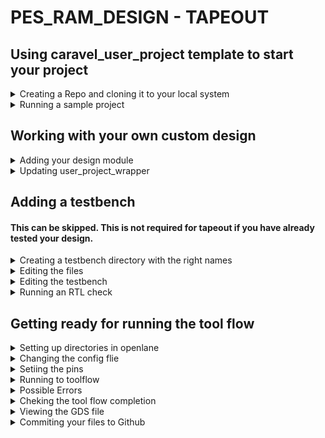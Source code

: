 # PES_RAM_DESIGN - TAPEOUT

## Using caravel_user_project template to start your project
<details>
  <summary>Creating a Repo and cloning it to your local system</summary>
  
+ First go to this link [`caravel_user_project`](https://github.com/efabless/caravel_user_project) and create a repository using the template.
+ Copy your newly created github repository link from the `<> Code` menu in github.

![image](https://github.com/Vishnu1426/pes_ram_design_tapeout/assets/79538653/0e9494c8-6c6f-4271-80ef-ec02c010415e)

+ Then go to your terminal and open root user by typing `sudo su`. Type your password and your will be in root.
+ Type the following code and change the `<your repo link>` with your repository link that you copied and press `Enter`.
```
git clone <your repo link>
```

![image](https://github.com/Vishnu1426/pes_ram_design_tapeout/assets/79538653/7eb5fb81-1d01-427f-b8da-ab4f3d549a51)

+ Now, create a directory named `dependencies` where all your dependencies will be present. You will have to manually export the variables to point to this `dependencies` directory.
+ Replace `<your_repo_name>` with the name of your repository that you cloned.
```Mint
mkdir dependencies
export OPENLANE_ROOT=$(pwd)/dependencies/openlane_src
export PDK_ROOT=$(pwd)/dependencies/pdks
cd <your_repo_name>
make setup
```
+ Now your repository cloning is complete.
</details>

<details>
  <summary>Running a sample project</summary>

+ To check if everything is working fine we can run an example project which comes with the template.
+ To do this type the following after going into the directory of your cloned repository.
```
make user_proj_example
```
+ It takes some time and starts like this:

![image](https://github.com/Vishnu1426/pes_ram_design_tapeout/assets/79538653/cb8ef924-7126-4c3f-830d-e67c09c4cbdd)

+ Once it is completed, you get a `[sucess]: Flow complete` message in the terminal. This means that the flow has been completed.

+ You can check your gds output if you want to using klayout.
+ If you don't have klayout already installed, in a new terminal, type
```
sudo apt install klayout
```
</details>

## Working with your own custom design
<details>
<summary>Adding your design module</summary>

+ First step is to make sure your design file is in the required directory.
+ To do this, type the following when you are in your repo's directory in terminal
```
cd verilog/rtl
```
+ Now we need to place your design file in this directory. Use the `cp` command to do that. Make sure you add the period `.` after typing the design file path
```
cp <your design file path> .
```
</details>

<details>
  <summary>Updating user_project_wrapper</summary>

+ Open the `user_project_wrapper.v` file and change the names of design files in the required places from `user_proj_example` to whatever your design file name is.
+ Type out your module name and instance name.
+ Before changing it will look like this
![image](https://github.com/Vishnu1426/pes_ram_design_tapeout/assets/79538653/6f899f50-d24a-4782-b0f9-4fbbbc6aeb85)

+ It will look like this after changing module name and the instance name

![image](https://github.com/Vishnu1426/pes_ram_design_tapeout/assets/79538653/5eedb6ee-9d3e-47d5-bd8d-bbf14589e3aa)

+ After this add the digital domain power-in and ground pins to your design module. This is not compulsory but it will help prevent errors in the later stages.
```
`ifdef USE_POWER_PINS
  inout vccd1,	// User area 1 1.8V supply
  inout vssd1, // User area 1 digital ground
`endif
```
+ After adding the above lines my design module looks like this.

![image](https://github.com/Vishnu1426/pes_ram_design_tapeout/assets/79538653/690ba081-d2f1-4acb-9361-31d9c90d325d)

+ Continue with the instantiation process. Remove or comment out the wishbone slave ports, logic analyser and IRQ.
+ Change the names of clock and reset signals.
+ Do these things only under your project in the wrapper not the ones above it.
+ Change the output names to your output reg names. Make sure the bits are correct.
+ If you can afford it, make sure you start using output ports from port 8, like I have done.
+ My `user_project_wrapper.v` looks like this after updating

![image](https://github.com/Vishnu1426/pes_ram_design_tapeout/assets/79538653/4c3e8b84-5bb5-4396-92f2-f277cd5d3220)

+ `oeb` stands for output enable bit. Add this to your design module and have the same number of bits of oeb as you have outputs bits.
+ I have 8x2 bits output so I have 16 bit oeb.

![image](https://github.com/Vishnu1426/pes_ram_design_tapeout/assets/79538653/0f1a3528-ae4e-4d04-bad0-d783e1bb5fa9)

+ Open this in the includes sub-folder in verilog folder
```
gedit includes.rtl.caravel_user_project 
```
+ The above file should look like this after updating. Upadate the name of the design module.

![image](https://github.com/Vishnu1426/pes_ram_design_tapeout/assets/79538653/bdd93de8-8364-4777-8278-71297cc32510)

</details>


## Adding a testbench 
#### This can be skipped. This is not required for tapeout if you have already tested your design.

<details>
  <summary>Creating a testbench directory with the right names</summary>
+ Go to the 'dv' directory.
+ Type the follwing'
```
cp -r io_ports/ <your_design_name>
rename s/io_ports/<your_design_name>/ *
```
+ Now the names of the files in io_ports folder will be adjusted to your module name. 
+ You can check it by going into your design folder which was freshly created by the above commands and check the files in it.
</details>

<details>
  <summary>Editing the files</summary>
  
+ Open the .c file.
+ Change the port number to start from 8, if you have started from port 8.
+ Add or delete ports based on the number of ports you are actually using.
+ My file looks like this after adding.

![image](https://github.com/Vishnu1426/pes_ram_design_tapeout/assets/79538653/65cf2169-aa3d-42fe-8ee8-b7b1899cdf41)

</details>

<details>
  <summary>Editing the testbench</summary>
  
+ Open the testbench file, i.e., `<your_design_tb.v>`
+ Update the design names in the following places

![image](https://github.com/Vishnu1426/pes_ram_design_tapeout/assets/79538653/0db6b767-9216-42e9-997c-1ee27c4b547f)

![image](https://github.com/Vishnu1426/pes_ram_design_tapeout/assets/79538653/7008a684-f309-4b03-b55f-ec07a8da323d)

+ Comment out the following 'if' section

![image](https://github.com/Vishnu1426/pes_ram_design_tapeout/assets/79538653/c53853fa-eacd-4f18-aefb-fe967f83865d)

+ Also change the following according to what you have given in the wrapper file.
+ The bits have to be changed for the convenience pins. These should be same as the oeb pins that you are using.

![image](https://github.com/Vishnu1426/pes_ram_design_tapeout/assets/79538653/6b2587b6-16e8-4814-a77c-93b9808cb598)

</details>

<details>
  <summary>Running an RTL check</summary>
  
+ Type the following to check the design
```
make verify-<your_design_name>-rtl
```
+ This will not work since we have not adjusted the test for our project. Missing files will be downloaded automatically.

![image](https://github.com/Vishnu1426/pes_ram_design_tapeout_old/assets/79538653/968cd62f-05d6-43d2-aba4-74bb5fa3f136)

+ To actually pass the test, in the section of the testbench where wait is being used, you have to put in your actual outputs that you are expecting out of output pins.
+ The tool will check of the output match and will give whether test has been passed or not.
+ The gtkwave view will have some signals set to Z and X since we have ran the flow with some things missing.

![image](https://github.com/Vishnu1426/pes_ram_design_tapeout_old/assets/79538653/cd6bef0d-29be-4ddc-9313-1ec7c823451e)

+ The above gtkwave vcd can be found in the dv directory in the verilog directory.
+ If you want to use the test change the required variables in the testbench file as mentioned above so that the code waits till the correct output comes and then declares the test passed.
+ Since we have already tested the design previously we can move on to the next step.

</details>

## Getting ready for running the tool flow

<details>
  <summary>Setting up directories in openlane</summary>

+ As mentioned, we made this repository using a template from efables.
+ Therefore there is a template available for us for the openlane flow directory.
+ Go to the openlane directory using `cd`.
+ Type the following in it
```
cp -r user_proj_example/ <your_design_name> 
```
+ This will copy all the files from `user_proj_example` to another folder named `<your_design_name`.   
</details>

<details>
  <summary>Changing the config flie</summary>

+ You have to edit the `config.json` file to make sure it is good for your design.
+ Open the `config.json` file.
+ Under the `DESGIN_NAME`, change from `user_proj_example` to your design name.
+ Do the same under `VERILOG_FILES`.
+ My `config.json` looks like this after changing.

![image](https://github.com/Vishnu1426/pes_ram_design_tapeout/assets/79538653/ef7e6e01-2460-45d3-bc01-62b03c106a93)

+ Change the name `CLOCK_PORT` to whatever variable the clock signal has in your design module.
+ Reduce or increase the `DIE_AREA` based on the size of your design.

![image](https://github.com/Vishnu1426/pes_ram_design_tapeout/assets/79538653/16fd6c08-1fda-426f-8914-66bd3a27d3a2)

+ Change the `MAX_FANOUT_CONSTRAINT` also if you want. I have mine set at 20. 
</details>

<details>
  <summary>Setiing the pins</summary>

+ You need to add the pins to the `pin_order_cfg` file.
+ It should be based on your design file. All the input and output ports that you are using should be mentioned here **except the power pins**.
+ My design file has the following inputs and outputs.
```verilog
module pes_ram_design_tapeout(
`ifdef USE_POWER_PINS
  inout vccd1,	// User area 1 1.8V supply
  inout vssd1, // User area 1 digital ground
`endif 

  input [7:0] data_a, data_b, //input data
  input [5:0] addr_a, addr_b, //Port A and Port B address
  input we_a, we_b, //write enable for Port A and Port B
  input clk, //clk
  output reg [7:0] q_a, q_b, //output data at Port A and Port B
  output wire [15:0] io_oeb
);
```
+ This is what my `pin_order.cfg` looks like. Since I am using 16 bit `oeb`, I have added more `io_oeb` variables.
```verilog
#BUS_SORT

#S
wb_.*
wbs_.*
la_.*
irq.*

#E
clk
we_a
we_b
addr_a\[0\]
addr_b\[0\]
data_a\[0\]
data_b\[0\]
q_a\[0\]
q_b\[0\]
addr_a\[1\]
addr_b\[1\]
data_a\[1\]
data_b\[1\]
q_a\[1\]
q_b\[1\]
addr_a\[2\]
addr_b\[2\]
data_a\[2\]
data_b\[2\]
q_a\[2\]
q_b\[2\]
addr_a\[3\]
addr_b\[3\]
data_a\[3\]
data_b\[3\]
q_a\[3\]
q_b\[3\]
addr_a\[4\]
addr_b\[4\]
data_a\[4\]
data_b\[4\]
q_a\[4\]
q_b\[4\]
addr_a\[5\]
addr_b\[5\]
data_a\[5\]
data_b\[5\]
q_a\[5\]
q_b\[5\]
data_a\[6\]
data_b\[6\]
q_a\[6\]
q_b\[6\]
data_a\[7\]
data_b\[7\]
q_a\[7\]
q_b\[7\]

io_oeb\[0\]
io_oeb\[1\]
io_oeb\[2\]
io_oeb\[3\]
io_oeb\[4\]
io_oeb\[5\]
io_oeb\[6\]
io_oeb\[7\]

#WR
io_oeb\[8\]
io_oeb\[9\]
io_oeb\[10\]
io_oeb\[11\]
io_oeb\[12\]
io_oeb\[13\]
io_oeb\[14\]
io_oeb\[15\]
io_oeb\[16\]
io_oeb\[17\]
io_oeb\[18\]
io_oeb\[19\]
io_oeb\[20\]
io_oeb\[21\]
io_oeb\[22\]
io_oeb\[23\]
```
+ Add all the `\` in the right places as shown above.
+ For single bit variables, don't add any `\`. My `clk` signal is single bit.
</details>

<details>
  <summary>Running to toolflow</summary>

+ Now to run the entire toolflow, come out of openlane and be in your repo's directory.
+ Make sure you are in the terminal where you did your `export` commands initially in your `dependencies` folder. If you are in a different terminal, do those steps again.
+ Once you are ready in your repo's folder, type the following and replace `<your_design_name>` with your design name what you have given everywhere.
```
time make <your_design_name>
```
+ The openlane tool will start and synthesis to gds will be done here.
</details>

<details>
  <summary>Possible Errors</summary>
  
+ You might get some erros in between. Correct them and try again.
+ Some errors could be placement errors saying `unmatched_pins`. This means that there is some issue with the names in your `pin_order.cfg` file.
+ Another placement error could occur, which is actually a python error. This again could be an issue with the `\` in your `pin_order.cfg` file.
+ Larger die area will increase the complexity of power distribution network. Therefore keep it exactly how much is required.
+ Smaller die area might give your a `die area too small` error or something similar due to high density of power distribution network lines.
+ During `detailed_routing`, your system might start using up a lot of ram and end up hanging. To prevent this make sure you have system monitor opened on the side and monitor the ram.
+ If your ram usage goes beyond 90% usage, stop the flow. Reduce the `DIE_AREA` a little and try again.
+ My design is an 8x64 bit ram. I had to change the die area by first making it 8x4 bit and checking how my computer's RAM usage in `detailed_routing` was affected.
+ I started with a large die area for 8x4 bit ram, and subsequently modified the die area so that it was just enough.
+ Then I increased it  to 8x8, then 8x16, then 8x32 and then finally 8x64. I had to run all of them to get a good and optimal die area for my design.
+ Larger die area consumes more memory.
+ If you run out of memory while trying different parameters, delete the old runs and that will give you some space.
+ The runs will be in the `runs` directory in `openlane/<your_design_name>`.
+ Use `rm -r <run_name>` to recorsively delete everything in that particular run.
</details>

<details>
  <summary>Cheking the tool flow completion</summary>

+ After the final run and completion of flow, you will get a `[SUCESS]: Flow complete` message in the termninal just like how you got for the `user_proj_example`
+ This is what the output looks like after finishing.
+ Fanout violations can be corrected by changing the fanout parameters in the `config.json` file. I am not doing that for the time being since it is just a rule of thumb and not compulsory.

![image](https://github.com/Vishnu1426/pes_ram_design_tapeout/assets/79538653/fa65c286-3e7a-4a76-a854-7c0b5371246a)
</details>

<details>
  <summary>Viewing the GDS file</summary>
  
+ To view the GDS file in your runs, go the runs directory of your most recent run.
+ The runs will be in the `runs` directory in `openlane/<your_design_name>`.
+ Your gds file will be in the following path. Change `<your_design_name>` with your design name accordingly.
```
/home/vishnu/<your_design_name>/openlane/<your_design_name>/runs/23_11_26_01_03/results/final/gds
```
+ Go to the above directory and type
```
klayout <your_design_name>
```
+ This is what my final GDS layout looks like

![image](https://github.com/Vishnu1426/pes_ram_design_tapeout/assets/79538653/005d60ce-597f-404f-a8b6-c17c403d95f6)

![image](https://github.com/Vishnu1426/pes_ram_design_tapeout/assets/79538653/401951dd-765a-4543-be03-b4086e29f076)

![image](https://github.com/Vishnu1426/pes_ram_design_tapeout/assets/79538653/5e51e11a-242f-48f5-8ee3-8cbcc2fef9d5)

+ Output pins

![image](https://github.com/Vishnu1426/pes_ram_design_tapeout/assets/79538653/5ede0a5f-3674-4b19-a48e-6f6cd5c7b3a1)

+ One of the input pin

![image](https://github.com/Vishnu1426/pes_ram_design_tapeout/assets/79538653/6ad6c454-58b4-484f-96f8-d7381d8d4bee)

+ This area has a relatively very high density of cells.

![image](https://github.com/Vishnu1426/pes_ram_design_tapeout/assets/79538653/edd462c0-38ca-4a08-b9f5-0ee0d74f25e1)

![image](https://github.com/Vishnu1426/pes_ram_design_tapeout/assets/79538653/bac4235f-9da6-442e-ad24-c5a96af4c0cb)

</details>

<details>
  <summary>Commiting your files to Github</summary>

+ Go to your repo's directory.
+ This will update your local repo with whatever changes have been made remotely,
+ Next type `git status` to get the status of all the changed files.
+ Using `git add` add all the files that are visible from the previous command to have been modified.
+ Then type `git commit -m '<commit desc>`
+ Now pull from the remote repo for any changes.
```
git pull
```
+ Now type `git push` to push the files to Github repo. Reload the page and all your files will be updated in the remore repository,
</details>
